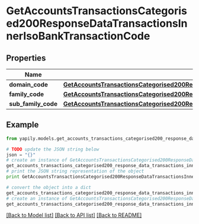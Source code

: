 # GetAccountsTransactionsCategorised200ResponseDataTransactionsInnerIsoBankTransactionCode


## Properties
Name | Type | Description | Notes
------------ | ------------- | ------------- | -------------
**domain_code** | [**GetAccountsTransactionsCategorised200ResponseDataTransactionsInnerIsoBankTransactionCodeDomainCode**](GetAccountsTransactionsCategorised200ResponseDataTransactionsInnerIsoBankTransactionCodeDomainCode.md) |  | [optional] 
**family_code** | [**GetAccountsTransactionsCategorised200ResponseDataTransactionsInnerIsoBankTransactionCodeDomainCode**](GetAccountsTransactionsCategorised200ResponseDataTransactionsInnerIsoBankTransactionCodeDomainCode.md) |  | [optional] 
**sub_family_code** | [**GetAccountsTransactionsCategorised200ResponseDataTransactionsInnerIsoBankTransactionCodeDomainCode**](GetAccountsTransactionsCategorised200ResponseDataTransactionsInnerIsoBankTransactionCodeDomainCode.md) |  | [optional] 

## Example

```python
from yapily.models.get_accounts_transactions_categorised200_response_data_transactions_inner_iso_bank_transaction_code import GetAccountsTransactionsCategorised200ResponseDataTransactionsInnerIsoBankTransactionCode

# TODO update the JSON string below
json = "{}"
# create an instance of GetAccountsTransactionsCategorised200ResponseDataTransactionsInnerIsoBankTransactionCode from a JSON string
get_accounts_transactions_categorised200_response_data_transactions_inner_iso_bank_transaction_code_instance = GetAccountsTransactionsCategorised200ResponseDataTransactionsInnerIsoBankTransactionCode.from_json(json)
# print the JSON string representation of the object
print GetAccountsTransactionsCategorised200ResponseDataTransactionsInnerIsoBankTransactionCode.to_json()

# convert the object into a dict
get_accounts_transactions_categorised200_response_data_transactions_inner_iso_bank_transaction_code_dict = get_accounts_transactions_categorised200_response_data_transactions_inner_iso_bank_transaction_code_instance.to_dict()
# create an instance of GetAccountsTransactionsCategorised200ResponseDataTransactionsInnerIsoBankTransactionCode from a dict
get_accounts_transactions_categorised200_response_data_transactions_inner_iso_bank_transaction_code_from_dict = GetAccountsTransactionsCategorised200ResponseDataTransactionsInnerIsoBankTransactionCode.from_dict(get_accounts_transactions_categorised200_response_data_transactions_inner_iso_bank_transaction_code_dict)
```
[[Back to Model list]](../README.md#documentation-for-models) [[Back to API list]](../README.md#documentation-for-api-endpoints) [[Back to README]](../README.md)


